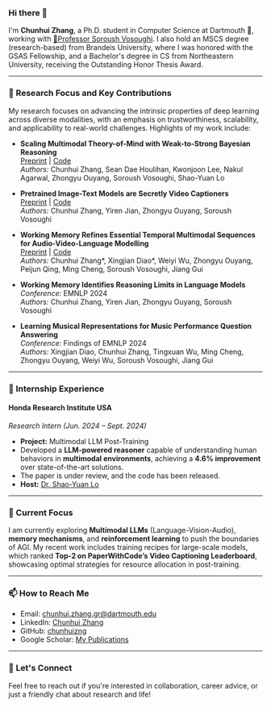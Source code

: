 ### Hi there 👋

I'm **Chunhui Zhang**, a Ph.D. student in Computer Science at Dartmouth 🌲, working with [🌟Professor Soroush Vosoughi](https://www.cs.dartmouth.edu/~soroush/). I also hold an MSCS degree (research-based) from Brandeis University, where I was honored with the GSAS Fellowship, and a Bachelor's degree in CS from Northeastern University, receiving the Outstanding Honor Thesis Award.

---

### 🔭 Research Focus and Key Contributions

My research focuses on advancing the intrinsic properties of deep learning across diverse modalities, with an emphasis on trustworthiness, scalability, and applicability to real-world challenges. Highlights of my work include:

- **Scaling Multimodal Theory-of-Mind with Weak-to-Strong Bayesian Reasoning**  
  [Preprint](https://drive.google.com/file/d/1vnAb1dy5_RJcA1vvSPP00u57sBi2hQp9/view?usp=sharing) | [Code](https://anonymous.4open.science/r/scale-bayesian-tom-248B)  
  *Authors:* Chunhui Zhang, Sean Dae Houlihan, Kwonjoon Lee, Nakul Agarwal, Zhongyu Ouyang, Soroush Vosoughi, Shao-Yuan Lo  

- **Pretrained Image-Text Models are Secretly Video Captioners**  
  [Preprint](https://drive.google.com/file/d/1BDlofqXvD62j9drpLhXnmjZfdwJsnLlH/view?usp=sharing) | [Code](https://anonymous.4open.science/r/ic2vc)  
  *Authors:* Chunhui Zhang, Yiren Jian, Zhongyu Ouyang, Soroush Vosoughi  

- **Working Memory Refines Essential Temporal Multimodal Sequences for Audio-Video-Language Modelling**  
  [Preprint](https://drive.google.com/file/d/12aPkYhu2fVS4g8bWNMNkXRcIvZYDJ_rA/view?usp=sharing) | [Code](https://github.com/chunhuizng/amuse)  
  *Authors:* Chunhui Zhang*, Xingjian Diao*, Weiyi Wu, Zhongyu Ouyang, Peijun Qing, Ming Cheng, Soroush Vosoughi, Jiang Gui  

- **Working Memory Identifies Reasoning Limits in Language Models**  
  *Conference:* EMNLP 2024  
  *Authors:* Chunhui Zhang, Yiren Jian, Zhongyu Ouyang, Soroush Vosoughi  

- **Learning Musical Representations for Music Performance Question Answering**  
  *Conference:* Findings of EMNLP 2024  
  *Authors:* Xingjian Diao, Chunhui Zhang, Tingxuan Wu, Ming Cheng, Zhongyu Ouyang, Weiyi Wu, Soroush Vosoughi, Jiang Gui  

---

### 💼 Internship Experience

#### **Honda Research Institute USA**  
*Research Intern (Jun. 2024 – Sept. 2024)*  
- **Project:** Multimodal LLM Post-Training  
- Developed a **LLM-powered reasoner** capable of understanding human behaviors in **multimodal environments**, achieving a **4.6% improvement** over state-of-the-art solutions.  
- The paper is under review, and the code has been released.  
- **Host:** [Dr. Shao-Yuan Lo](https://shaoyuanlo.github.io/)  

---

### 🌱 Current Focus

I am currently exploring **Multimodal LLMs** (Language-Vision-Audio), **memory mechanisms**, and **reinforcement learning** to push the boundaries of AGI. My recent work includes training recipes for large-scale models, which ranked **Top-2 on PaperWithCode’s Video Captioning Leaderboard**, showcasing optimal strategies for resource allocation in post-training.

---

### 📫 How to Reach Me

- Email: [chunhui.zhang.gr@dartmouth.edu](mailto:chunhui.zhang.gr@dartmouth.edu)  
- LinkedIn: [Chunhui Zhang](https://www.linkedin.com/in/chunhui-zhang-541827161/)  
- GitHub: [chunhuizng](https://github.com/chunhuizng)  
- Google Scholar: [My Publications](https://scholar.google.com.hk/citations?user=im3dmssAAAAJ&hl=en)  

---

### 💬 Let's Connect

Feel free to reach out if you're interested in collaboration, career advice, or just a friendly chat about research and life!  
